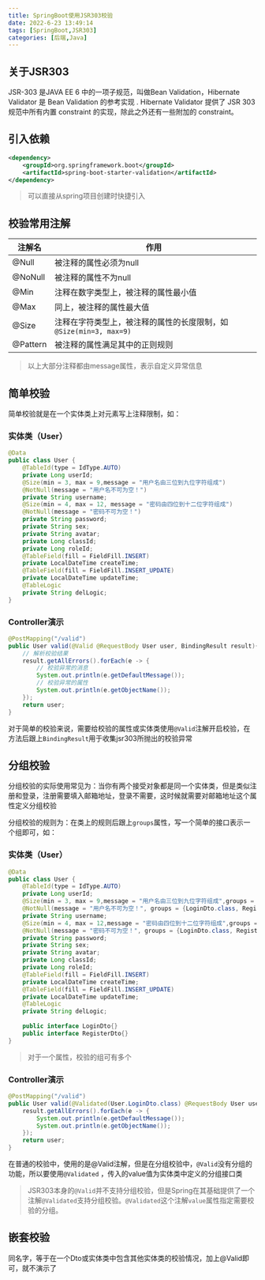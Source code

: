 ```yaml
---
title: SpringBoot使用JSR303校验
date: 2022-6-23 13:49:14
tags: [SpringBoot,JSR303]
categories: [后端,Java]
---
```


## 关于JSR303
JSR-303 是JAVA EE 6 中的一项子规范，叫做Bean Validation，Hibernate Validator 是 Bean Validation 的参考实现 . Hibernate Validator 提供了 JSR 303 规范中所有内置 constraint 的实现，除此之外还有一些附加的 constraint。

## 引入依赖

```xml
<dependency>
    <groupId>org.springframework.boot</groupId>
    <artifactId>spring-boot-starter-validation</artifactId>
</dependency>
```

> 可以直接从spring项目创建时快捷引入

## 校验常用注解

| 注解名   | 作用                                                         |
| -------- | ------------------------------------------------------------ |
| @Null    | 被注释的属性必须为null                                       |
| @NoNull  | 被注释的属性不为null                                         |
| @Min     | 注释在数字类型上，被注释的属性最小值                         |
| @Max     | 同上，被注释的属性最大值                                     |
| @Size    | 注释在字符类型上，被注释的属性的长度限制，如 `@Size(min=3, max=9)` |
| @Pattern | 被注释的属性满足其中的正则规则                               |

> 以上大部分注释都由message属性，表示自定义异常信息

## 简单校验

简单校验就是在一个实体类上对元素写上注释限制，如：

### 实体类（User）

```java
@Data
public class User {
    @TableId(type = IdType.AUTO)
    private Long userId;
    @Size(min = 3, max = 9,message = "用户名由三位到九位字符组成")
    @NotNull(message = "用户名不可为空！")
    private String username;
    @Size(min = 4, max = 12, message = "密码由四位到十二位字符组成")
    @NotNull(message = "密码不可为空！")
    private String password;
    private String sex;
    private String avatar;
    private Long classId;
    private Long roleId;
    @TableField(fill = FieldFill.INSERT)
    private LocalDateTime createTime;
    @TableField(fill = FieldFill.INSERT_UPDATE)
    private LocalDateTime updateTime;
    @TableLogic
    private String delLogic;
}
```

### Controller演示

```java
@PostMapping("/valid")
public User valid(@Valid @RequestBody User user, BindingResult result){
    // 解析校验结果
    result.getAllErrors().forEach(e -> {
        // 校验异常的消息
        System.out.println(e.getDefaultMessage());
        // 校验异常的属性
        System.out.println(e.getObjectName());
    });
    return user;
}
```

对于简单的校验来说，需要给校验的属性或实体类使用`@Valid`注解开启校验，在方法后跟上`BindingResult`用于收集jsr303所抛出的校验异常

## 分组校验

分组校验的实际使用常见为：当你有两个接受对象都是同一个实体类，但是类似注册和登录，注册需要填入邮箱地址，登录不需要，这时候就需要对邮箱地址这个属性定义分组校验

分组校验的规则为：在类上的规则后跟上`groups`属性，写一个简单的接口表示一个组即可，如：

### 实体类（User）

```java
@Data
public class User {
    @TableId(type = IdType.AUTO)
    private Long userId;
    @Size(min = 3, max = 9,message = "用户名由三位到九位字符组成",groups = {LoginDto.class, RegisterDto.class})
    @NotNull(message = "用户名不可为空！", groups = {LoginDto.class, RegisterDto.class})
    private String username;
    @Size(min = 4, max = 12,message = "密码由四位到十二位字符组成",groups = {LoginDto.class, RegisterDto.class})
    @NotNull(message = "密码不可为空！", groups = {LoginDto.class, RegisterDto.class})
    private String password;
    private String sex;
    private String avatar;
    private Long classId;
    private Long roleId;
    @TableField(fill = FieldFill.INSERT)
    private LocalDateTime createTime;
    @TableField(fill = FieldFill.INSERT_UPDATE)
    private LocalDateTime updateTime;
    @TableLogic
    private String delLogic;
    
    public interface LoginDto{}
    public interface RegisterDto{}
}
```

> 对于一个属性，校验的组可有多个

### Controller演示

```java
@PostMapping("/valid")
public User valid(@Validated(User.LoginDto.class) @RequestBody User user, BindingResult result){
    result.getAllErrors().forEach(e -> {
        System.out.println(e.getDefaultMessage());
        System.out.println(e.getObjectName());
    });
    return user;
}
```

在普通的校验中，使用的是@Valid注解，但是在分组校验中，`@Valid`没有分组的功能，所以要使用`@Validated` ，传入的value值为实体类中定义的分组接口类

> JSR303本身的`@Valid`并不支持分组校验，但是Spring在其基础提供了一个注解`@Validated`支持分组校验。`@Validated`这个注解`value`属性指定需要校验的分组。

## 嵌套校验

同名字，等于在一个Dto或实体类中包含其他实体类的校验情况，加上@Valid即可，就不演示了
